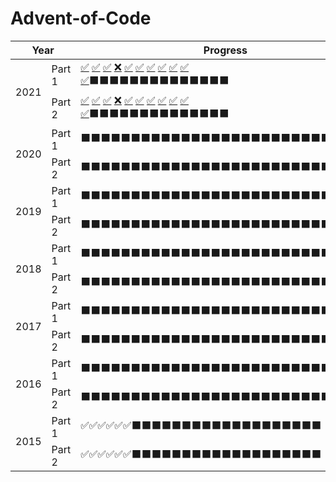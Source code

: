 # Advent-of-Code
<table>
    <thead>
        <tr>
            <th rowspan="2" colspan="2">Year</th>
            <th colspan="2">Progress</th>
            <th>Stars</th>
        </tr>
    </thead>
    <tbody>
        <tr>
            <td rowspan="2">2021</td>
            <td>Part 1</td>
            <td><a title="Day 1" href="https://github.com/suncoast-software/Advent-of-Code/tree/master/AOC/2021/Day1">✅</a>
            <a title="Day 2" href="https://github.com/suncoast-software/Advent-of-Code/tree/master/AOC/2021/Day2">✅</a>
            <a title="Day 3" href="https://github.com/suncoast-software/Advent-of-Code/tree/master/AOC/2021/Day3">✅</a>
            <a title="Day 4" href="https://github.com/suncoast-software/Advent-of-Code/tree/master/AOC/2021/Day4">❌</a>
            <a title="Day 5" href="https://github.com/suncoast-software/Advent-of-Code/tree/master/AOC/2021/Day5">✅</a>
            <a title="Day 6" href="https://github.com/suncoast-software/Advent-of-Code/tree/master/AOC/2021/Day6">✅</a>
            <a title="Day 7" href="https://github.com/suncoast-software/Advent-of-Code/tree/master/AOC/2021/Day7">✅</a>
            <a title="Day 8" href="https://github.com/suncoast-software/Advent-of-Code/tree/master/AOC/2021/Day8">✅</a>
            <a title="Day 9" href="https://github.com/suncoast-software/Advent-of-Code/tree/master/AOC/2021/Day9">✅</a>
            <a title="Day 10" href="https://github.com/suncoast-software/Advent-of-Code/tree/master/AOC/2021/Day10">✅</a>
            <a title="Day 11" href="https://github.com/suncoast-software/Advent-of-Code/tree/master/AOC/2021/Day11">✅</a>⬛⬛⬛⬛⬛⬛⬛⬛⬛⬛⬛⬛⬛⬛</td>
            <td>12/25</td>
            <td rowspan="2" align="center">22/50<br />✨</td>
        </tr>
        <tr>
            <td>Part 2</td>
           <td><a title="Day 1" href="https://github.com/suncoast-software/Advent-of-Code/tree/master/AOC/2021/Day1">✅</a>
            <a title="Day 2" href="https://github.com/suncoast-software/Advent-of-Code/tree/master/AOC/2021/Day2">✅</a>
            <a title="Day 3" href="https://github.com/suncoast-software/Advent-of-Code/tree/master/AOC/2021/Day3">✅</a>
            <a title="Day 4" href="https://github.com/suncoast-software/Advent-of-Code/tree/master/AOC/2021/Day4">❌</a>
            <a title="Day 5" href="https://github.com/suncoast-software/Advent-of-Code/tree/master/AOC/2021/Day5">✅</a>
            <a title="Day 6" href="https://github.com/suncoast-software/Advent-of-Code/tree/master/AOC/2021/Day6">✅</a>
            <a title="Day 7" href="https://github.com/suncoast-software/Advent-of-Code/tree/master/AOC/2021/Day7">✅</a>
            <a title="Day 8" href="https://github.com/suncoast-software/Advent-of-Code/tree/master/AOC/2021/Day8">✅</a>
            <a title="Day 8" href="https://github.com/suncoast-software/Advent-of-Code/tree/master/AOC/2021/Day9">✅</a>
            <a title="Day 10" href="https://github.com/suncoast-software/Advent-of-Code/tree/master/AOC/2021/Day10">✅</a>
            <a title="Day 11" href="https://github.com/suncoast-software/Advent-of-Code/tree/master/AOC/2021/Day10">✅</a>⬛⬛⬛⬛⬛⬛⬛⬛⬛⬛⬛⬛⬛⬛</td>
            <td>12/25</td>
        </tr>
        <tr>
            <td rowspan="2">2020</td>
            <td>Part 1</td>
           <td>⬛⬛⬛⬛⬛⬛⬛⬛⬛⬛⬛⬛⬛⬛⬛⬛⬛⬛⬛⬛⬛⬛⬛⬛⬛</td>
            <td>0/25</td>
            <td rowspan="2" align="center">0/50<br />✨</td>
        </tr>
        <tr>
            <td>Part 2</td>
           <td>⬛⬛⬛⬛⬛⬛⬛⬛⬛⬛⬛⬛⬛⬛⬛⬛⬛⬛⬛⬛⬛⬛⬛⬛⬛</td>
            <td>0/25</td>
        </tr>
        <tr>
            <td rowspan="2">2019</td>
            <td>Part 1</td>
            <td>⬛⬛⬛⬛⬛⬛⬛⬛⬛⬛⬛⬛⬛⬛⬛⬛⬛⬛⬛⬛⬛⬛⬛⬛⬛</td>
            <td>0/25</td>
            <td rowspan="2" align="center">0/50<br />✨</td>
        </tr>
        <tr>
            <td>Part 2</td>
            <td>⬛⬛⬛⬛⬛⬛⬛⬛⬛⬛⬛⬛⬛⬛⬛⬛⬛⬛⬛⬛⬛⬛⬛⬛⬛</td>
            <td>0/25</td>
        </tr>
        <tr>
            <td rowspan="2">2018</td>
            <td>Part 1</td>
            <td>⬛⬛⬛⬛⬛⬛⬛⬛⬛⬛⬛⬛⬛⬛⬛⬛⬛⬛⬛⬛⬛⬛⬛⬛⬛</td>
            <td>0/25</td>
            <td rowspan="2" align="center">0/50<br />✨</td>
        </tr>
        <tr>
            <td>Part 2</td>
            <td>⬛⬛⬛⬛⬛⬛⬛⬛⬛⬛⬛⬛⬛⬛⬛⬛⬛⬛⬛⬛⬛⬛⬛⬛⬛</td>
            <td>0/25</td>
        </tr>
        <tr>
            <td rowspan="2">2017</td>
            <td>Part 1</td>
            <td>⬛⬛⬛⬛⬛⬛⬛⬛⬛⬛⬛⬛⬛⬛⬛⬛⬛⬛⬛⬛⬛⬛⬛⬛⬛</td>
            <td>0/25</td>
            <td rowspan="2" align="center">0/50<br />✨</td>
        </tr>
        <tr>
            <td>Part 2</td>
            <td>⬛⬛⬛⬛⬛⬛⬛⬛⬛⬛⬛⬛⬛⬛⬛⬛⬛⬛⬛⬛⬛⬛⬛⬛⬛</td>
            <td>0/25</td>
        </tr>
        <tr>
            <td rowspan="2">2016</td>
            <td>Part 1</td>
            <td>⬛⬛⬛⬛⬛⬛⬛⬛⬛⬛⬛⬛⬛⬛⬛⬛⬛⬛⬛⬛⬛⬛⬛⬛⬛</td>
            <td>0/25</td>
            <td rowspan="2" align="center">0/50<br />✨</td>
        </tr>
        <tr>
            <td>Part 2</td>
            <td>⬛⬛⬛⬛⬛⬛⬛⬛⬛⬛⬛⬛⬛⬛⬛⬛⬛⬛⬛⬛⬛⬛⬛⬛⬛</td>
            <td>0/25</td>
        </tr>
        <tr>
            <td rowspan="2">2015</td>
            <td>Part 1</td>
            <td>✅✅✅✅✅✅⬛⬛⬛⬛⬛⬛⬛⬛⬛⬛⬛⬛⬛⬛⬛⬛⬛⬛⬛</td>
            <td>6/25</td>
            <td rowspan="2" align="center">12/50<br />✨</td>
        </tr>
        <tr>
            <td>Part 2</td>
            <td>✅✅✅✅✅✅⬛⬛⬛⬛⬛⬛⬛⬛⬛⬛⬛⬛⬛⬛⬛⬛⬛⬛⬛</td>
            <td>6/25</td>
        </tr>
    </tbody>
</table>
